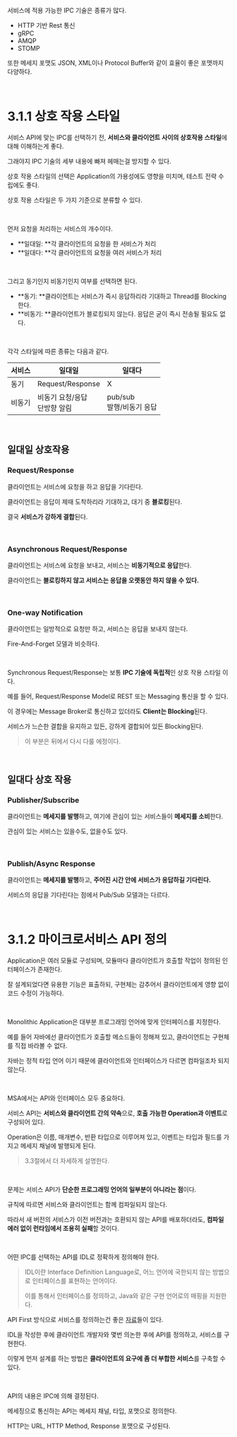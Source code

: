 서비스에 적용 가능한 IPC 기술은 종류가 많다.

- HTTP 기반 Rest 통신
- gRPC
- AMQP
- STOMP

또한 메세지 포맷도 JSON, XML이나 Protocol Buffer와 같이 효율이 좋은 포맷까지 다양하다.

<br>

# 3.1.1 상호 작용 스타일

서비스 API에 맞는 IPC를 선택하기 전, **서비스와 클라이언트 사이의 상호작용 스타일**에 대해 이해하는게 좋다.

그래야지 IPC 기술의 세부 내용에 빠져 헤매는걸 방지할 수 있다.

상호 작용 스타일의 선택은 Application의 가용성에도 영향을 미치며, 테스트 전략 수립에도 좋다.

상호 작용 스타일은 두 가지 기준으로 분류할 수 있다.

<br>

먼저 요청을 처리하는 서비스의 개수이다.

- **일대일: **각 클라이언트의 요청을 한 서비스가 처리
- **일대다: **각 클라이언트의 요청을 여러 서비스가 처리

<br>

그리고 동기인지 비동기인지 여부를 선택하면 된다.

- **동기: **클라이언트는 서비스가 즉시 응답하리라 기대하고 Thread를 Blocking한다.
- **비동기: **클라이언트가 블로킹되지 않는다. 응답은 굳이 즉시 전송될 필요도 없다.

<br>

각각 스타일에 따른 종류는 다음과 같다.

| 서비스 | 일대일                            | 일대다                        |
| ------ | --------------------------------- | ----------------------------- |
| 동기   | Request/Response                  | X                             |
| 비동기 | 비동기 요청/응답<br />단방향 알림 | pub/sub<br />발행/비동기 응답 |

<br>

## 일대일 상호작용

### Request/Response

클라이언트는 서비스에 요청을 하고 응답을 기다린다.

클라이언트는 응답이 제때 도착하리라 기대하고, 대기 중 **블로킹**된다.

결국 **서비스가 강하게 결합**된다.

<br>

### Asynchronous Request/Response

클라이언트는 서비스에 요청을 보내고, 서비스는 **비동기적으로 응답**한다.

클라이언트는 **블로킹하지 않고 서비스는 응답을 오랫동안 하지 않을 수 있다.**

<br>

### One-way Notification

클라이언트는 일방적으로 요청만 하고, 서비스는 응답을 보내지 않는다.

Fire-And-Forget 모델과 비슷하다.

<br>

Synchronous Request/Response는 보통 **IPC 기술에 독립적**인 상호 작용 스타일 이다.

예를 들어, Request/Response Model로 REST 또는 Messaging 통신을 할 수 있다.

이 경우에는 Message Broker로 통신하고 있더라도 **Client는 Blocking**된다.

서비스가 느슨한 결합을 유지하고 있든, 강하게 결합되어 있든 Blocking된다.

> 이 부분은 뒤에서 다시 다룰 에정이다.

<br>

## 일대다 상호 작용

### Publisher/Subscribe

클라이언트는 **메세지를 발행**하고, 여기에 관심이 있는 서비스들이 **메세지를 소비**한다.

관심이 있는 서비스는 있을수도, 없을수도 있다.

<br>

### Publish/Async Response

클라이언트는 **메세지를 발행**하고, **주어진 시간 안에 서비스가 응답하길 기다린다.**

서비스의 응답을 기다린다는 점에서 Pub/Sub 모델과는 다르다.

<br>

# 3.1.2 마이크로서비스 API 정의

Application은 여러 모듈로 구성되며, 모듈마다 클라이언트가 호출할 작업이 정의된 인터페이스가 존재한다.

잘 설계되었다면 유용한 기능은 표출하되, 구현체는 감추어서 클라이언트에게 영향 없이 코드 수정이 가능하다.

<br>

Monolithic Application은 대부분 프로그래밍 언어에 맞게 인터페이스를 지정한다.

예를 들어 자바에선 클라이언트가 호출할 메소드들이 정해져 있고, 클라이언트는 구현체를 직접 바라볼 수 없다.

자바는 정적 타입 언어 이기 때문에 클라이언트와 인터페이스가 다르면 컴파일조차 되지 않는다.

<br>

MSA에서는 API와 인터페이스 모두 중요하다.

서비스 API는 **서비스와 클라이언트 간의 약속**으로, **호출 가능한 Operation과 이벤트**로 구성되어 있다.

Operation은 이름, 매개변수, 반환 타입으로 이루어져 있고, 이벤트는 타입과 필드를 가지고 메세지 채널에 발행되게 된다.

> 3.3절에서 더 자세하게 설명한다.

<br>

문제는 서비스 API가 **단순한 프로그래밍 언어의 일부분이 아니라는 점**이다.

규칙에 따르면 서비스와 클라이언트는 함께 컴파일되지 않는다.

따라서 새 버전의 서비스가 이전 버전과는 호환되지 않는 API를 배포하더라도, **컴파일 에러 없이 런타임에서 조용히 실패**할 것이다.

<br>

어떤 IPC를 선택하는 API를 IDL로 정확하게 정의해야 한다.

> IDL이란 Interface Definition Language로, 어느 언어에 국한되지 않는 방법으로 인터페이스를 표현하는 언어이다.
>
> 이를 통해서 인터페이스를 정의하고, Java와 같은 구현 언어로의 매핑을 지원한다.

API First 방식으로 서비스를 정의하는건 좋은 [자료](http://bit.ly/msp-7)들이 있다.

IDL을 작성한 후에 클라이언트 개발자와 몇번 의논한 후에 API를 정의하고, 서비스를 구현한다.

이렇게 먼저 설계를 하는 방법은 **클라이언트의 요구에 좀 더 부합한 서비스**를 구축할 수 있다.

<br>

API의 내용은 IPC에 의해 결정된다.

메세징으로 통신하는 API는 메세지 채널, 타입, 포맷으로 정의한다.

HTTP는 URL, HTTP Method, Response 포맷으로 구성된다.


